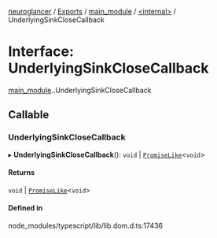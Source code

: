 [neuroglancer](../README.md) / [Exports](../modules.md) / [main\_module](../modules/main_module.md) / [<internal\>](../modules/main_module._internal_.md) / UnderlyingSinkCloseCallback

# Interface: UnderlyingSinkCloseCallback

[main_module](../modules/main_module.md).[<internal>](../modules/main_module._internal_.md).UnderlyingSinkCloseCallback

## Callable

### UnderlyingSinkCloseCallback

▸ **UnderlyingSinkCloseCallback**(): `void` \| [`PromiseLike`](main_module._internal_.PromiseLike.md)<`void`\>

#### Returns

`void` \| [`PromiseLike`](main_module._internal_.PromiseLike.md)<`void`\>

#### Defined in

node_modules/typescript/lib/lib.dom.d.ts:17436
